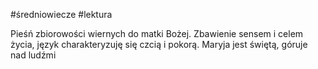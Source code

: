 
#średniowiecze #lektura 

Pieśń zbiorowości wiernych do matki Bożej. Zbawienie sensem i celem życia, język charakteryzuję się czcią i pokorą. Maryja jest świętą, góruje nad ludźmi
